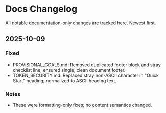 # Docs Changelog

All notable documentation-only changes are tracked here. Newest first.

## 2025-10-09

### Fixed

- PROVISIONAL_GOALS.md: Removed duplicated footer block and stray checklist line; ensured single, clean document footer.
- TOKEN_SECURITY.md: Replaced stray non-ASCII character in "Quick Start" heading; normalized to ASCII heading text.

### Notes

- These were formatting-only fixes; no content semantics changed.
